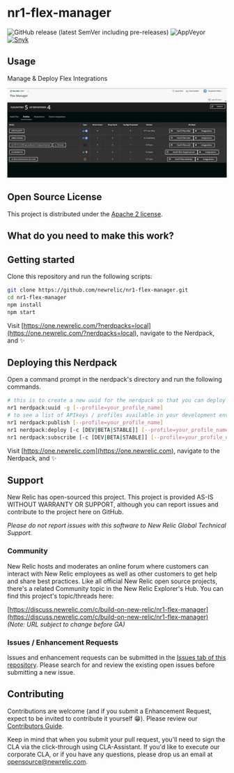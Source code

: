 # nr1-flex-manager

![GitHub release (latest SemVer including pre-releases)](https://img.shields.io/github/v/release/newrelic/nr1-flex-manager?include_prereleases&sort=semver) ![AppVeyor](https://img.shields.io/appveyor/ci/newrelic/nr1-flex-manager) [![Snyk](https://snyk.io/test/github/newrelic/nr1-flex-manager/badge.svg)](https://snyk.io/test/github/newrelic/nr1-flex-manager)

## Usage

Manage & Deploy Flex Integrations

![Screenshot](./screenshots/main.png)

## Open Source License

This project is distributed under the [Apache 2 license](LICENSE).

## What do you need to make this work?

<!-- TODO -->

## Getting started

Clone this repository and run the following scripts:

```bash
git clone https://github.com/newrelic/nr1-flex-manager.git
cd nr1-flex-manager
npm install
npm start
```

Visit [https://one.newrelic.com/?nerdpacks=local](https://one.newrelic.com/?nerdpacks=local), navigate to the Nerdpack, and :sparkles:

## Deploying this Nerdpack

Open a command prompt in the nerdpack's directory and run the following commands.

```bash
# this is to create a new uuid for the nerdpack so that you can deploy it to your account
nr1 nerdpack:uuid -g [--profile=your_profile_name]
# to see a list of APIkeys / profiles available in your development environment, run nr1 credentials:list
nr1 nerdpack:publish [--profile=your_profile_name]
nr1 nerdpack:deploy [-c [DEV|BETA|STABLE]] [--profile=your_profile_name]
nr1 nerdpack:subscribe [-c [DEV|BETA|STABLE]] [--profile=your_profile_name]
```

Visit [https://one.newrelic.com](https://one.newrelic.com), navigate to the Nerdpack, and :sparkles:

## Support

New Relic has open-sourced this project. This project is provided AS-IS WITHOUT WARRANTY OR SUPPORT, although you can report issues and contribute to the project here on GitHub.

_Please do not report issues with this software to New Relic Global Technical Support._

### Community

New Relic hosts and moderates an online forum where customers can interact with New Relic employees as well as other customers to get help and share best practices. Like all official New Relic open source projects, there's a related Community topic in the New Relic Explorer's Hub. You can find this project's topic/threads here:

[https://discuss.newrelic.com/c/build-on-new-relic/nr1-flex-manager](https://discuss.newrelic.com/c/build-on-new-relic/nr1-flex-manager)
*(Note: URL subject to change before GA)*

### Issues / Enhancement Requests

Issues and enhancement requests can be submitted in the [Issues tab of this repository](../../issues). Please search for and review the existing open issues before submitting a new issue.

## Contributing

Contributions are welcome (and if you submit a Enhancement Request, expect to be invited to contribute it yourself :grin:). Please review our [Contributors Guide](CONTRIBUTING.md).

Keep in mind that when you submit your pull request, you'll need to sign the CLA via the click-through using CLA-Assistant. If you'd like to execute our corporate CLA, or if you have any questions, please drop us an email at opensource@newrelic.com.
